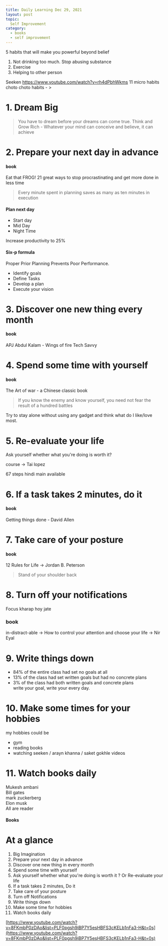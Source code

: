 ```yaml
---
title: Daily Learning Dec 29, 2021
layout: post
topic:
  Self Improvement 
category:
  - books
  - self improvement
---
```


5 habits that will make you powerful beyond belief 

1. Not drinking too much. Stop abusing substance 
2. Exercise 
3. Helping to other person 

Seeken
https://www.youtube.com/watch?v=rh4dPbhWkms
11 micro habits 
choto choto habits - > 

# 1. Dream Big
> You have to dream before your dreams can come true.
> Think and Grow Rich - Whatever your mind can conceive and believe, it can achieve 


# 2. Prepare your next day in advance

#### book
Eat that FROG!
21 great ways to stop procrastinating and get more done in less time

> Every minute spent in planning saves as many as ten minutes in execution 

#### Plan next day       

* Start day 
* Mid Day
* Night Time   

Increase productivity to 25%      

#### Six-p formula 
Proper Prior Planning Prevents Poor Performance.

* Identify goals 
* Define Tasks 
* Develop a plan 
* Execute your vision


# 3. Discover one new thing every month

#### book
APJ Abdul Kalam - Wings of fire 
Tech Savvy

# 4. Spend some time with yourself 

#### book
The Art of war - a Chinese classic book     

> If you know the enemy and know yourself, you need not fear the result of a hundred battles

Try to stay alone without using any gadget and think what do I like/love most. 

# 5. Re-evaluate your life 

Ask yourself whether what you're doing is worth it?     

course -> Tai lopez 

67 steps hindi main available    


# 6. If a task takes 2 minutes, do it 

#### book
Getting things done - David Allen   

# 7. Take care of your posture 

#### book
12 Rules for Life -> Jordan B. Peterson 

> Stand of your shoulder back 

# 8. Turn off your notifications 

Focus kharap hoy jate    

### book
in-distract-able -> How to control your attention and choose your life -> Nir Eyal

# 9. Write things down      

* 84% of the entire class had set no goals at all     
* 13% of the class had set written goals but had no concrete plans     
* 3% of the class had both written goals and concrete plans     
write your goal, write your every day. 

# 10. Make some times for your hobbies 
my hobbies could be 
* gym 
* reading books 
* watching seeken / arayn khanna / saket gokhle videos


# 11. Watch books daily 
Mukesh ambani       
Bill gates       
mark zuckerberg      
Elon musk      
All are reader       
#### Books 


# At a glance 
1. Big Imagination 
2. Prepare your next day in advance 
3. Discover one new thing in every month 
4. Spend some time with yourself 
5. Ask yourself whether what you're doing is worth it ? Or Re-evaluate your life 
6. If a task takes 2 minutes, Do it 
7. Take care of your posture 
8. Turn off Notifications 
9. Write things down 
10. Make some time for hobbies 
11. Watch books daily

[https://www.youtube.com/watch?v=8FKmbP0zDAo&list=PLF0pgsh9iBP7Y5esHBFS3cKELb1nFa3-H&t=0s](https://www.youtube.com/watch?v=8FKmbP0zDAo&list=PLF0pgsh9iBP7Y5esHBFS3cKELb1nFa3-H&t=0s)










